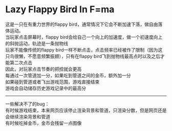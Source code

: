 # Lazy Flappy Bird In F=ma
这是一只在有重力世界的flappy bird，通常情况下它会不断加速下落，做自由落体运动。  
当玩家点击屏幕时，flappy bird会给自己一个向上的加速度，做一个初速度向上的斜抛运动，轨迹是一条抛物线  
玩家不能像传统的flappy bird一样不断点击，点击频率已经被作了限制（因为这只鸟很懒，不愿意频繁振翅），只有在flappy bird飞到抛物线最高点时以及之后才能第二次点击  
因此，对玩家点击节奏的把控就会更高  
每通过一次管道加一分，如果吃到管道之间的金币，额外加一分  
如果碰到管道或者飞出游戏范围，游戏直接结束  
游戏会自动储存历史游戏记录中的最高分
***
一些解决不了的bug：  
有时候游戏结束，本来网页应该停止渲染背景和管道，只渲染分数，但是网页还是会继续渲染背景和管道  
有时候吃掉金币，金币会残留一点图像